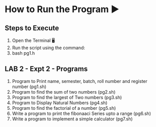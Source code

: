 # How to Run the Program ▶️

## Steps to Execute

1. Open the Terminal 🖥️
2. Run the script using the command:
3. bash pg1.h

## LAB 2 - Expt 2 - Programs
1. Program to Print name, semester, batch, roll number and register number (pg1.sh)
2. Program to find the sum of two numbers (pg2.sh)
3. Program to find the largest of Two numbers (pg3.sh)
4. Program to Display Natural Numbers (pg4.sh)
5. Program to find the factorial of a number (pg5.sh)
6. Write a program to print the fibonaaci Series upto a range (pg6.sh)
7. Write a program to implement a simple calculator (pg7.sh)




